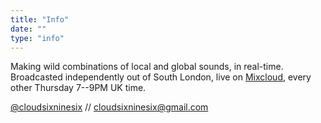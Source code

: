 ```yaml
---
title: "Info"
date: ""
type: "info"
---
```


Making wild combinations of local and global sounds, in real-time. Broadcasted independently out of South London, live on [Mixcloud](https://www.mixcloud.com/cloud696/), every other Thursday 7--9PM UK time.

[@cloudsixninesix](https://www.instagram.com/cloudsixninesix/) // [cloudsixninesix@gmail.com](mailto:cloudsixninesix@gmail.com)
